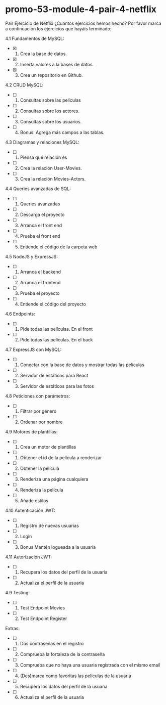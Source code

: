 # promo-53-module-4-pair-4-netflix
Pair 
Ejercicio de Netflix
¿Cuántos ejercicios hemos hecho?
Por favor marca a continuación los ejercicios que hayáis terminado:

4.1 Fundamentos de MySQL:

- [X]  1. Crea la base de datos.
- [X]  2. Inserta valores a la bases de datos.
- [x]  3. Crea un repositorio en Github. 

4.2 CRUD MySQL:

- [ ] 1. Consultas sobre las películas
- [ ] 2. Consultas sobre los actores.
- [ ] 3. Consultas sobre los usuarios.
- [ ] 4. Bonus: Agrega más campos a las tablas.

4.3 Diagramas y relaciones MySQL:

- [ ] 1. Piensa qué relación es
- [ ] 2. Crea la relación User-Movies.
- [ ] 3. Crea la relación Movies-Actors.

4.4 Queries avanzadas de SQL:

- [ ]  1. Queries avanzadas
- [ ]  2. Descarga el proyecto
- [ ]  3. Arranca el front end
- [ ]  4. Prueba el front end
- [ ]  5. Entiende el código de la carpeta web
    
4.5 NodeJS y ExpressJS:

- [ ]  1. Arranca el backend
- [ ]  2. Arranca el frontend
- [ ]  3. Prueba el proyecto
- [ ]  4. Entiende el código del proyecto

4.6 Endpoints:

- [ ]  1. Pide todas las películas. En el front
- [ ]  2. Pide todas las películas. En el back

4.7 ExpressJS con MySQL:

- [ ]  1. Conectar con la base de datos y mostrar todas las películas
- [ ]  2. Servidor de estáticos para React
- [ ]  3. Servidor de estáticos para las fotos

4.8 Peticiones con parámetros:

- [ ]  1. Filtrar por género
- [ ]  2. Ordenar por nombre

4.9 Motores de plantillas:

- [ ]  1. Crea un motor de plantillas
- [ ]  1. Obtener el id de la película a renderizar
- [ ]  2. Obtener la película
- [ ]  3. Renderiza una página cualquiera
- [ ]  4. Renderiza la película
- [ ]  5. Añade estilos

4.10 Autenticación JWT:

- [ ]  1. Registro de nuevas usuarias
- [ ]  2. Login
- [ ]  3. Bonus Mantén logueada a la usuaria

4.11 Autorización JWT:

- [ ]  1. Recupera los datos del perfil de la usuaria
- [ ]  2. Actualiza el perfil de la usuaria
 
4.9 Testing:

- [ ]  1. Test Endpoint Movies
- [ ]  2. Test Endpoint Register

Extras:

- [ ]  1. Dos contraseñas en el registro
- [ ]  2. Comprueba la fortaleza de la contraseña
- [ ]  3. Comprueba que no haya una usuaria registrada con el mismo email
- [ ]  4. (Des)marca como favoritas las películas de la usuaria
- [ ]  5. Recupera los datos del perfil de la usuaria
- [ ]  6. Actualiza el perfil de la usuaria
